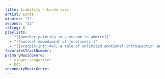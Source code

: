 ```yaml
---
title: Liability — Lorde ★★★★
artist: Lorde
minutes: "2"
seconds: "51"
rating: 8
playlists:
  - "[[another painting in a museum to admire]]"
  - "[[musical embodiment of loneliness]]"
  - "[[scorpio-infj-4w5; a tale of unlimited emotional introspection and arcane bullshit]]"
favoritesTrackNumber:
primaryMusicGenre:
  - singer-songwriter
  - pop
secondaryMusicGenre:
---
```

